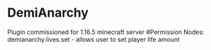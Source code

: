 # DemiAnarchy
Plugin commissioned for 1.16.5 minecraft server
#Permission Nodes:
demianarchy.lives.set - allows user to set player life amount
